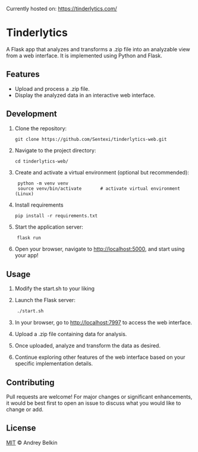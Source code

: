 Currently hosted on: https://tinderlytics.com/
# Tinderlytics

A Flask app that analyzes and transforms a .zip file into an analyzable view from a web interface. It is implemented using Python and Flask.

## Features

- Upload and process a .zip file.
- Display the analyzed data in an interactive web interface.

## Development

1. Clone the repository:
   ```
   git clone https://github.com/Sentexi/tinderlytics-web.git
   ```

2. Navigate to the project directory:
   ```
   cd tinderlytics-web/
   ```

3. Create and activate a virtual environment (optional but recommended):
   ```
    python -m venv venv
    source venv/bin/activate       # activate virtual environment (Linux)
    ```
4. Install requirements
   ```
   pip install -r requirements.txt
   ```
   
5. Start the application server:
  ```bash 
      flask run
  ```
      
6. Open your browser, navigate to [http://localhost:5000](http://localhost:5000), and start using your app!

## Usage

1. Modify the start.sh to your liking

2. Launch the Flask server:

  ```bash 
      ./start.sh
  ```

3. In your browser, go to [http://localhost:7997](http://localhost:7997) to access the web interface.

4. Upload a .zip file containing data for analysis.

5. Once uploaded, analyze and transform the data as desired.

6. Continue exploring other features of the web interface based on your specific implementation details.


## Contributing

Pull requests are welcome! For major changes or significant enhancements, it would be best first to open an issue to discuss what you would like to change or add.


## License

[MIT](https://choosealicense.com/licenses/mit/) © Andrey Belkin


``` 

